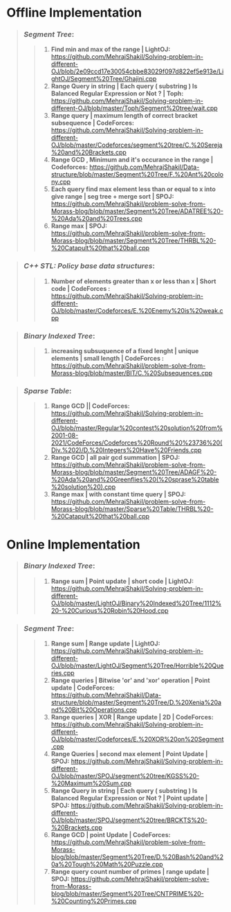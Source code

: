 # **Offline Implementation**
> ### ***Segment Tree***:
>> 1. **Find min and max of the range | LightOJ:** https://github.com/MehrajShakil/Solving-problem-in-different-OJ/blob/2e09ccd17e30054cbbe83029f097d822ef5e913e/LightOJ/Segment%20Tree/Ghajini.cpp
>> 2. **Range Query in string | Each query ( substring ) Is Balanced Regular Expression or Not ? | Toph:** https://github.com/MehrajShakil/Solving-problem-in-different-OJ/blob/master/Toph/Segment%20tree/wait.cpp
>> 3. **Range query | maximum length of correct bracket subsequence | CodeForces:** https://github.com/MehrajShakil/Solving-problem-in-different-OJ/blob/master/Codeforces/segment%20tree/C.%20Sereja%20and%20Brackets.cpp
>> 4. **Range GCD , Minimum and it's occurance in the range | Codeforces:** https://github.com/MehrajShakil/Data-structure/blob/master/Segment%20Tree/F.%20Ant%20colony.cpp
>> 5. **Each query find max element less than or equal to x into give range | seg tree + merge sort | SPOJ:** https://github.com/MehrajShakil/problem-solve-from-Morass-blog/blob/master/Segment%20Tree/ADATREE%20-%20Ada%20and%20Trees.cpp
>> 6. **Range max | SPOJ:** https://github.com/MehrajShakil/problem-solve-from-Morass-blog/blob/master/Segment%20Tree/THRBL%20-%20Catapult%20that%20ball.cpp
 
> ### ***C++ STL: Policy base data structures***:
>> 1. **Number of elements greater than x or less than x | Short code | CodeForces :** https://github.com/MehrajShakil/Solving-problem-in-different-OJ/blob/master/Codeforces/E.%20Enemy%20is%20weak.cpp

> ### ***Binary Indexed Tree***:
>> 1. **increasing subsuquence of a fixed lenght | unique elements | small length | CodeForces :** https://github.com/MehrajShakil/problem-solve-from-Morass-blog/blob/master/BIT/C.%20Subsequences.cpp

> ### ***Sparse Table***:
>> 1. **Range GCD || CodeForces:** https://github.com/MehrajShakil/Solving-problem-in-different-OJ/blob/master/Regular%20contest%20solution%20from%2001-08-2021/CodeForces/Codeforces%20Round%20%23736%20(Div.%202)/D.%20Integers%20Have%20Friends.cpp
>> 2. **Range GCD | all pair gcd summation | SPOJ:** https://github.com/MehrajShakil/problem-solve-from-Morass-blog/blob/master/Segment%20Tree/ADAGF%20-%20Ada%20and%20Greenflies%20(%20sprase%20table%20solution%20).cpp
>> 3. **Range max | with constant time query | SPOJ:** https://github.com/MehrajShakil/problem-solve-from-Morass-blog/blob/master/Sparse%20Table/THRBL%20-%20Catapult%20that%20ball.cpp

# **Online Implementation**
> ### ***Binary Indexed Tree***:
>> 1. **Range sum | Point update | short code | LightOJ:** https://github.com/MehrajShakil/Solving-problem-in-different-OJ/blob/master/LightOJ/Binary%20Indexed%20Tree/1112%20-%20Curious%20Robin%20Hood.cpp

> ### ***Segment Tree***:
>> 1. **Range sum | Range update | LightOJ:** https://github.com/MehrajShakil/Solving-problem-in-different-OJ/blob/master/LightOJ/Segment%20Tree/Horrible%20Queries.cpp
>> 2. **Range queries | Bitwise 'or' and 'xor' operation | Point update | CodeForces:** https://github.com/MehrajShakil/Data-structure/blob/master/Segment%20Tree/D.%20Xenia%20and%20Bit%20Operations.cpp 
>> 3. **Range queries | XOR | Range update | 2D | CodeForces:** https://github.com/MehrajShakil/Solving-problem-in-different-OJ/blob/master/Codeforces/E.%20XOR%20on%20Segment.cpp
>> 4. **Range Queries | second max element | Point Update | SPOJ:** https://github.com/MehrajShakil/Solving-problem-in-different-OJ/blob/master/SPOJ/segment%20tree/KGSS%20-%20Maximum%20Sum.cpp
>> 5. **Range Query in string | Each query ( substring ) Is Balanced Regular Expression or Not ? | Point update | SPOJ:** https://github.com/MehrajShakil/Solving-problem-in-different-OJ/blob/master/SPOJ/segment%20tree/BRCKTS%20-%20Brackets.cpp
>> 6. **Range GCD | point Update | CodeForces:** https://github.com/MehrajShakil/problem-solve-from-Morass-blog/blob/master/Segment%20Tree/D.%20Bash%20and%20a%20Tough%20Math%20Puzzle.cpp
>> 7. **Range query count number of primes | range update | SPOJ:** https://github.com/MehrajShakil/problem-solve-from-Morass-blog/blob/master/Segment%20Tree/CNTPRIME%20-%20Counting%20Primes.cpp
